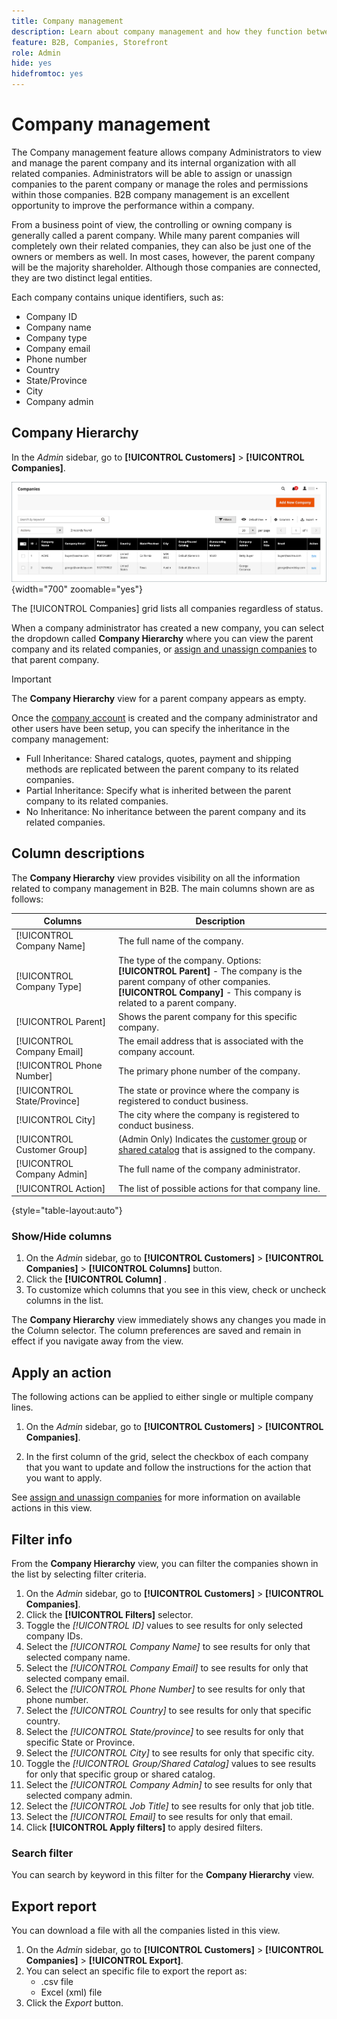 ```yaml
---
title: Company management
description: Learn about company management and how they function between companies in B2B.
feature: B2B, Companies, Storefront
role: Admin
hide: yes
hidefromtoc: yes
---
```


# Company management

The Company management feature allows company Administrators to view and manage the parent company and its internal organization with all related companies. Administrators will be able to assign or unassign companies to the parent company or manage the roles and permissions within those companies. B2B company management is an excellent opportunity to improve the performance within a company.

From a business point of view, the controlling or owning company is generally called a parent company. While many parent companies will completely own their related companies, they can also be just one of the owners or members as well. In most cases, however, the parent company will be the majority shareholder. Although those companies are connected, they are two distinct legal entities.

Each company contains unique identifiers, such as:

* Company ID
* Company name
* Company type
* Company email
* Phone number
* Country
* State/Province
* City
* Company admin

## Company Hierarchy

In the _Admin_ sidebar, go to **[!UICONTROL Customers]** > **[!UICONTROL Companies]**.

![Companies Grid](./assets/companies-grid.png){width="700" zoomable="yes"}

The [!UICONTROL Companies] grid lists all companies regardless of status. 

When a company administrator has created a new company, you can select the dropdown called **Company Hierarchy** where you can view the parent company and its related companies, or [assign and unassign companies](assign-companies.md) to that parent company.

>[!IMPORTANT]
>
> The **Company Hierarchy** view for a parent company appears as empty.

Once the [company account](account-company-create.md) is created and the company administrator and other users have been setup, you can specify the inheritance in the company management:

* Full Inheritance: Shared catalogs, quotes, payment and shipping methods are replicated between the parent company to its related companies.
* Partial Inheritance: Specify what is inherited between the parent company to its related companies.
* No Inheritance: No inheritance between the parent company and its related companies.

## Column descriptions

The **Company Hierarchy** view provides visibility on all the information related to company management in B2B. The main columns shown are as follows:

|Columns|Description|
|--- |--- |
|[!UICONTROL Company Name]|The full name of the company.|
|[!UICONTROL Company Type]|The type of the company. Options: <br/>**[!UICONTROL Parent]** - The company is the parent company of other companies. <br/>**[!UICONTROL Company]** - This company is related to a parent company. |
|[!UICONTROL Parent]|Shows the parent company for this specific company.|
|[!UICONTROL Company Email]|The email address that is associated with the company account.|
|[!UICONTROL Phone Number]|The primary phone number of the company.|
|[!UICONTROL State/Province]|The state or province where the company is registered to conduct business.|
|[!UICONTROL City]|The city where the company is registered to conduct business.|
|[!UICONTROL Customer Group]|(Admin Only) Indicates the [customer group](../customers/customer-groups.md) or [shared catalog](catalog-shared.md) that is assigned to the company.|
|[!UICONTROL Company Admin]|The full name of the company administrator.|
|[!UICONTROL Action]|The list of possible actions for that company line.|

{style="table-layout:auto"}

### Show/Hide columns

1. On the _Admin_ sidebar, go to **[!UICONTROL Customers]** > **[!UICONTROL Companies]** > **[!UICONTROL Columns]** button.
1. Click the **[!UICONTROL Column]** .
1. To customize which columns that you see in this view, check or uncheck columns in the list.

The **Company Hierarchy** view immediately shows any changes you made in the Column selector. The column preferences are saved and remain in effect if you navigate away from the view.

## Apply an action

The following actions can be applied to either single or multiple company lines.

1. On the _Admin_ sidebar, go to **[!UICONTROL Customers]** > **[!UICONTROL Companies]**.

1. In the first column of the grid, select the checkbox of each company that you want to update and follow the instructions for the action that you want to apply.

See [assign and unassign companies](assign-companies.md) for more information on available actions in this view.

## Filter info

From the **Company Hierarchy** view, you can filter the companies shown in the list by selecting filter criteria.

1. On the _Admin_ sidebar, go to **[!UICONTROL Customers]** > **[!UICONTROL Companies]**.
1. Click the **[!UICONTROL Filters]** selector.
1. Toggle the _[!UICONTROL ID]_ values to see results for only selected company IDs.
1. Select the _[!UICONTROL Company Name]_ to see results for only that selected company name.
1. Select the _[!UICONTROL Company Email]_ to see results for only that selected company email.
1. Select the _[!UICONTROL Phone Number]_ to see results for only that phone number.
1. Select the _[!UICONTROL Country]_ to see results for only that specific country.
1. Select the _[!UICONTROL State/province]_ to see results for only that specific State or Province.
1. Select the _[!UICONTROL City]_ to see results for only that specific city.
1. Toggle the _[!UICONTROL Group/Shared Catalog]_ values to see results for only that specific group or shared catalog.
1. Select the _[!UICONTROL Company Admin]_ to see results for only that selected company admin.
1. Select the _[!UICONTROL Job Title]_ to see results for only that job title.
1. Select the _[!UICONTROL Email]_ to see results for only that email.
1. Click **[!UICONTROL Apply filters]** to apply desired filters.

### Search filter

You can search by keyword in this filter for the **Company Hierarchy** view.

## Export report

You can download a file with all the companies listed in this view.

1. On the _Admin_ sidebar, go to **[!UICONTROL Customers]** > **[!UICONTROL Companies]** > **[!UICONTROL Export]**.
1. You can select an specific file to export the report as:
   * .csv file
   * Excel (xml) file
1. Click the _Export_ button.
